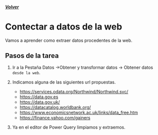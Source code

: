 ##### [Volver](/Curso-de-Herramientas-analiticas-para-auditoria-I/pages/Indice_curso.html)
<script src="https://kit.fontawesome.com/065728df02.js" crossorigin="anonymous"></script>

# Contectar a datos de la web
 
Vamos a aprender como extraer datos procedentes de la web.


## Pasos  de la tarea 

1. Ir a la Pestaña Datos ->Obtener y transformar datos -> Obtener 
datos `desde la web`.

2. Indicamos alguna de las siguientes url propuestas.
    * https://services.odata.org/Northwind/Northwind.svc/
    * https://data.gov.es
    * https://data.gov.uk/
    * https://datacatalog.worldbank.org/
    * https://www.economicsnetwork.ac.uk/links/data_free.htm
    * https://finance.yahoo.com/gainers

3. Ya en el editor de Power Query limpiamos y extraemos.





